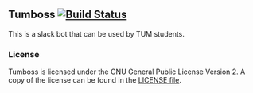 ## Tumboss [![Build Status](https://api.travis-ci.org/Benestar/tumboss.png?branch=master)](https://travis-ci.org/Benestar/tumboss)

This is a slack bot that can be used by TUM students.

### License

Tumboss is licensed under the GNU General Public License Version 2. A copy of the license can be
found in the [LICENSE file](LICENSE).
